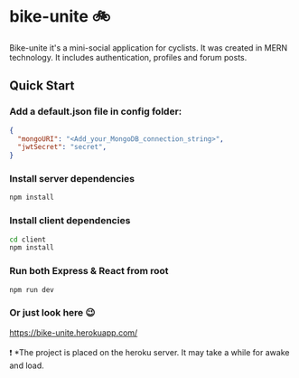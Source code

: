 # bike-unite 🚲
Bike-unite it's a mini-social application for cyclists. It was created in MERN technology. It includes authentication, profiles and forum posts.
## Quick Start
### Add a default.json file in config folder:
```json
{
  "mongoURI": "<Add_your_MongoDB_connection_string>",
  "jwtSecret": "secret",
}
```
### Install server dependencies

```bash
npm install
```
### Install client dependencies

```bash
cd client
npm install
```
### Run both Express & React from root

```bash
npm run dev
```
### Or just look here 😉
https://bike-unite.herokuapp.com/
</br></br>
:exclamation: *The project is placed on the heroku server. It may take a while for awake and load.
